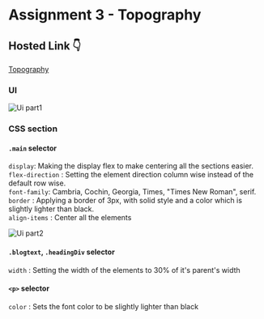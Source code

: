 # Assignment 3 - Topography

## Hosted Link 👇

[Topography](https://ugamraj.github.io/CSS-Assignment/Assignment%203%20-%20Typography/)

### UI

![Ui part1](https://github.com/UgamRaj/CSS-Assignment/assets/124122714/2d249966-a577-46f4-9c6f-9372102ed228)

### CSS section

#### `.main` selector

`display`:	Making the display flex to make centering all the sections easier. <br/>
`flex-direction` :	Setting the element direction column wise instead of the default row wise.<br/>
`font-family`: Cambria, Cochin, Georgia, Times, "Times New Roman", serif. <br/>
`border` :	Applying a border of 3px, with solid style and a color which is slightly lighter than black.<br/>
`align-items` :	Center all the elements


![Ui part2](https://github.com/UgamRaj/CSS-Assignment/assets/124122714/ed7ebda4-ce3d-4067-9705-d550b6fa4f5f)

#### `.blogtext`, `.headingDiv` selector

`width` :	Setting the width of the elements to 30% of it's parent's width

#### `<p>` selector
`color` :	Sets the font color to be slightly lighter than black
